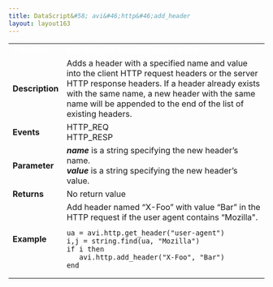 ```yaml
---
title: DataScript&#58; avi&#46;http&#46;add_header
layout: layout163
---
```

<table class="table table-hover table table-bordered table-hover">  
<tbody>       
<tr>   
<td><font size="3" color="white"><strong>Function</strong></font></td>
<td><font color="white"><b>avi.http.add_header( name, value )</b></font></td>
</tr>
<tr>   
<td><font size="3"><strong>Description</strong></font></td>
<td>Adds a header with a specified name and value into the client HTTP request headers or the server HTTP response headers. If a header already exists with the same name, a new header with the same name will be appended to the end of the list of existing headers.</td>
</tr>
<tr>   
<td><font size="3"><strong>Events</strong></font></td>
<td>HTTP_REQ<br> HTTP_RESP</td>
</tr>
<tr>   
<td><font size="3"><strong>Parameter</strong></font></td>
<td><strong><em>name</em> </strong>is a string specifying the new header’s name.<br> <strong><em>value</em> </strong>is a string specifying the new header’s value.</td>
</tr>
<tr>   
<td><font size="3"><strong>Returns</strong></font></td>
<td>No return value</td>
</tr>
<tr>   
<td><font size="3"><strong>Example</strong></font></td>
<td>Add header named “X-Foo” with value “Bar” in the HTTP request if the user agent contains “Mozilla".<br> 
<!-- Crayon Syntax Highlighter v2.7.1 --> <pre><code class="language-lua">ua = avi.http.get_header("user-agent")
i,j = string.find(ua, "Mozilla")
if i then
   avi.http.add_header("X-Foo", "Bar")
end</code></pre> 
<!-- [Format Time: 0.0021 seconds] --></td>
</tr>
</tbody>
</table> 